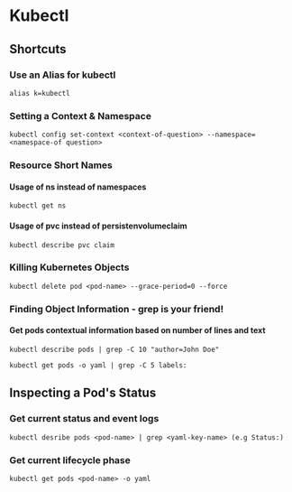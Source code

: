 # Kubectl

## Shortcuts

### Use an Alias for kubectl
```
alias k=kubectl
```
### Setting a Context & Namespace
```
kubectl config set-context <context-of-question> --namespace=<namespace-of question>
```
### Resource Short Names

#### Usage of ns instead of namespaces
```
kubectl get ns
```
#### Usage of pvc instead of persistenvolumeclaim
```
kubectl describe pvc claim
```
### Killing Kubernetes Objects
```
kubectl delete pod <pod-name> --grace-period=0 --force
```
### Finding Object Information - grep is your friend!

#### Get pods contextual information based on number of lines and text
```
kubectl describe pods | grep -C 10 "author=John Doe"
```
```
kubectl get pods -o yaml | grep -C 5 labels:
```


## Inspecting a Pod's Status

### Get current status and event logs
```
kubectl desribe pods <pod-name> | grep <yaml-key-name> (e.g Status:)
```
### Get current lifecycle phase
```
kubectl get pods <pod-name> -o yaml
```
